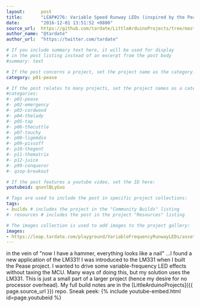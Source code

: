 ```yaml
---
layout:      post
title:       "LEAP#276: Variable Speed Runway LEDs (inspired by the Pease)"
date:        "2016-12-01 13:51:52 +0800"
source_url:  https://github.com/tardate/LittleArduinoProjects/tree/master/playground/VariableFrequencyRunwayLEDs
author_name: "@tardate"
author_url:  "https://twitter.com/tardate"

# If you include summary text here, it will be used for display
# in the post listing instead of an excerpt from the post body
#summary: text

# If the post concerns a project, set the project name as the category:
category: p01-pease

# If the post relates to many projects, set the project names as a categories array:
#categories:
#- p01-pease
#- p02-emergency
#- p03-cordwood
#- p04-thelady
#- p05-tap
#- p06-thecuttle
#- p07-touchy
#- p08-ligemdio
#- p09-pissoff
#- p10-thegent
#- p11-thematrix
#- p12-juice
#- p99-conqueror
#- qsop-breakout

# If the post features a youtube video, set the ID here:
youtubeid: qnxnlBLyGxo

# Tags are used to include the post in specific project collections:
tags:
- builds # includes the project in the "Community Builds" listing
#- resources # includes the post in the project "Resources" listing

# The images collection is used to add images to the project gallery:
images:
- https://leap.tardate.com/playground/VariableFrequencyRunwayLEDs/assets/VariableFrequencyRunwayLEDs_build.jpg
---
```


in the vein of "now I have a hammer, everything looks like a nail" ...I found a new application of the LM331!
I was introduced to the LM331 when I built the Pease project.
I wanted to drive some variable-frequency LED effects without taxing the MCU. Many ways of doing this, but my solution uses the LM331.
This is just a small part of a larger project (hence my desire for no processor overhead).
My full build notes are in the [LittleArduinoProjects]({{ page.source_url }}) repo.
Sneak peek:
{% include youtube-embed.html id=page.youtubeid %}
